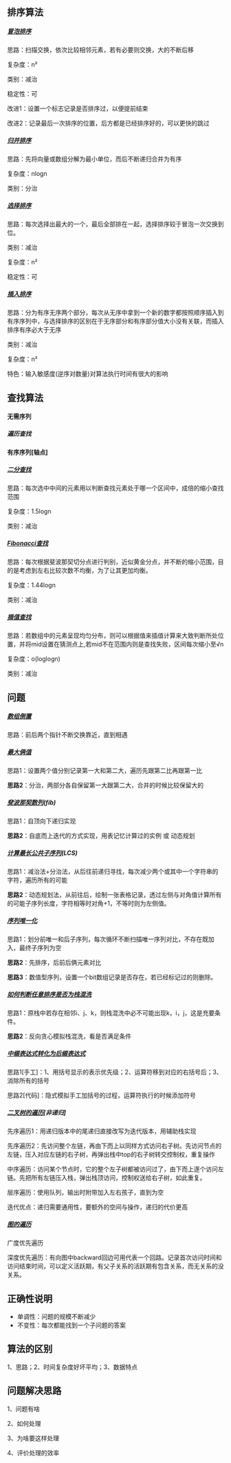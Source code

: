 ## 排序算法

##### [冒泡排序](https://www.bilibili.com/video/BV1db411L71m?p=13)

思路：扫描交换，依次比较相邻元素，若有必要则交换，大的不断后移

复杂度：n²

类别：减治

稳定性：可

改进1：设置一个标志记录是否排序过，以便提前结束

改进2：记录最后一次排序的位置，后方都是已经排序好的，可以更快的跳过

##### [归并排序](https://next.xuetangx.com/learn/THU08091000384/THU08091000384/4215507/video/6083636)

思路：先将向量或数组分解为最小单位，而后不断递归合并为有序

复杂度：nlogn

类别：分治

##### [选择排序](https://next.xuetangx.com/learn/THU08091000384/THU08091000384/4215507/video/6083660)

思路：每次选择出最大的一个，最后全部排在一起，选择排序较于冒泡一次交换到位。

类别：减治

复杂度：n²

稳定性：可

##### [插入排序](https://next.xuetangx.com/learn/THU08091000384/THU08091000384/4215507/video/6083666)

思路：分为有序无序两个部分，每次从无序中拿到一个新的数字都按照顺序插入到有序序列中，与选择排序的区别在于无序部分和有序部分值大小没有关联，而插入排序有序必大于无序

类别：减治

复杂度：n²

特色：输入敏感度(逆序对数量)对算法执行时间有很大的影响

## 查找算法

#### 无需序列

##### 遍历查找

#### 有序序列[轴点]

##### [二分查找](https://next.xuetangx.com/learn/THU08091000384/THU08091000384/4215507/video/6083609)

思路：每次选中中间的元素用以判断查找元素处于哪一个区间中，成倍的缩小查找范围

复杂度：1.5logn

类别：减治

##### [Fibonacci查找](https://next.xuetangx.com/learn/THU08091000384/THU08091000384/4215507/video/6083617)

思路：每次根据斐波那契切分点进行判别，近似黄金分点，并不断的缩小范围，目的是考虑到左右比较次数不均衡，为了让其更加均衡。

复杂度：1.44logn

类别：减治

##### [插值查找](https://next.xuetangx.com/learn/THU08091000384/THU08091000384/4215507/video/6083626)

思路：若数组中的元素呈现均匀分布，则可以根据值来插值计算来大致判断所处位置，并将mid设置在猜测点上,若mid不在范围内则是查找失败，区间每次缩小至√n

复杂度：o(loglogn)

类别：减治

## 问题

##### [数组倒置](https://www.bilibili.com/video/BV1db411L71m?p=20)

思路：前后两个指针不断交换靠近，直到相遇

##### [最大俩值](https://www.bilibili.com/video/BV1db411L71m?p=23&t=519)

思路1：设置两个值分别记录第一大和第二大，遍历先跟第二比再跟第一比

**思路2**：分治，两部分各自保留第一大跟第二大，合并的时候比较保留大的

##### [斐波那契数列](https://www.bilibili.com/video/BV1db411L71m?p=27)(fib)

思路1：自顶向下递归实现

**思路2**：自底而上迭代的方式实现，用表记忆计算过的实例 或 动态规划

##### [计算最长公共子序列](https://www.bilibili.com/video/BV1db411L71m?p=32)(LCS)

思路1：减治法+分治法，从后往前递归寻找，每次减少两个或其中一个字符串的字符，遍历所有的可能

**思路2**：动态规划法，从前往后，绘制一张表格记录，透过左侧与对角值计算所有的可能子序列长度，字符相等时对角+1，不等时则为左侧值。

##### [序列唯一化](https://next.xuetangx.com/learn/THU08091000384/THU08091000384/4215507/video/6083598)

思路1：划分前唯一和后子序列，每次循环不断扫描唯一序列对比，不存在既加入，最终子序列为空

**思路2**：先排序，后前后俩元素对比

**思路3**：数值型序列，设置一个bit数组记录是否存在，若已经标记过的则删除。

##### [如何判断任意排序是否为栈混洗](https://next.xuetangx.com/learn/THU08091000384/THU08091000384/4215507/video/6083695)

思路1：原栈中若存在相邻i、j、k，则栈混洗中必不可能出现k，i，j，这是充要条件。

**思路2**：反向贪心模拟栈混洗，看是否满足条件

##### [中缀表达式转化为后缀表达式](https://next.xuetangx.com/learn/THU08091000384/THU08091000384/4215507/video/6083709)

思路1[手工]：1、用括号显示的表示优先级；2、运算符移到对应的右括号后；3、消除所有的括号

思路2[代码]：隐式模拟手工加括号的过程，运算符执行的时候添加符号

##### [二叉树的遍历](https://next.xuetangx.com/learn/THU08091000384/THU08091000384/4215507/video/6083742)[非递归]

先序遍历1：用递归版本中的尾递归直接改写为迭代版本，用辅助栈实现

先序遍历2：先访问整个左链，再由下而上以同样方式访问右子树。先访问节点的左链，压入对应左链的右子树，再弹出栈中top的右子树转交控制权，重复操作

中序遍历：访问某个节点时，它的整个左子树都被访问过了，由下而上逐个访问左链。先把所有左链压入栈，弹出栈顶访问，控制权送给右子树，如此重复。

层序遍历：使用队列，输出时附带加入左右孩子，直到为空

迭代优点：递归需要通用性，要额外的空间与操作，递归的代价更高

##### [图的遍历](https://next.xuetangx.com/learn/THU08091000384/THU08091000384/4215507/video/6083784)

广度优先遍历

深度优先遍历：有向图中backward回边可用代表一个回路。记录首次访问时间和访问结束时间，可以定义活跃期，有父子关系的活跃期有包含关系，而无关系的没关系。

## 正确性说明

- 单调性：问题的规模不断减少
- 不变性：每次都能找到一个子问题的答案


## 算法的区别

1、思路；2、时间复杂度好坏平均；3、数据特点

## 问题解决思路

1、问题有啥

2、如何处理

3、为啥要这样处理

4、评价处理的效率